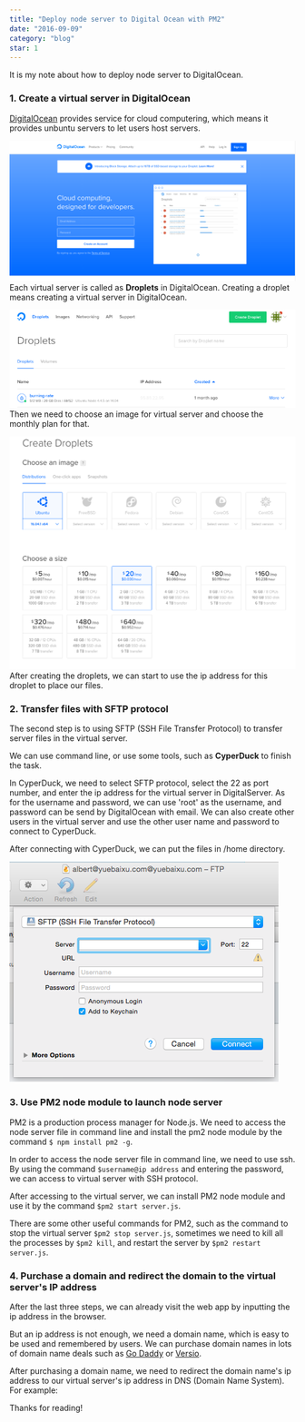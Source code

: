 ```yaml
---
title: "Deploy node server to Digital Ocean with PM2"
date: "2016-09-09"
category: "blog"
star: 1
---
```


It is my note about how to deploy node server to DigitalOcean.

### 1. Create a virtual server in DigitalOcean

[DigitalOcean](https://www.digitalocean.com/) provides service for cloud computering, which means it provides unbuntu servers to let users host servers.

![](images/deploy/1.png)
Each virtual server is called as **Droplets** in DigitalOcean. Creating a droplet means creating a virtual server in DigitalOcean.

![](images/deploy/2.png)
Then we need to choose an image for virtual server and choose the monthly plan for that.

![](images/deploy/3.png)
After creating the droplets, we can start to use the ip address for this droplet to place our files.

### 2. Transfer files with SFTP protocol

The second step is to using SFTP (SSH File Transfer Protocol) to transfer server files in the virtual server.

We can use command line, or use some tools, such as **CyperDuck** to finish the task.

In CyperDuck, we need to select SFTP protocol, select the 22 as port number, and enter the ip address for the virtual server in DigitalServer. As for the username and password, we can use 'root' as the username, and password can be send by DigitalOcean with email. We can also create other users in the virtual server and use the other user name and password to connect to CyperDuck.

After connecting with CyperDuck, we can put the files in /home directory.

![](images/deploy/4.png)

### 3. Use PM2 node module to launch node server

PM2 is a production process manager for Node.js. We need to access the node server file in command line and install the pm2 node module by the command `$ npm install pm2 -g`.

In order to access the node server file in command line, we need to use ssh. By using the command `$username@ip address` and entering the password, we can access to virtual server with SSH protocol.

After accessing to the virtual server, we can install PM2 node module and use it by the command `$pm2 start server.js`.

There are some other useful commands for PM2, such as the command to stop the virtual server `$pm2 stop server.js`, sometimes we need to kill all the processes by `$pm2 kill`, and restart the server by `$pm2 restart server.js`.

### 4. Purchase a domain and redirect the domain to the virtual server's IP address

After the last three steps, we can already visit the web app by inputting the ip address in the browser.

But an ip address is not enough, we need a domain name, which is easy to be used and remembered by users. We can purchase domain names in lots of domain name deals such as [Go Daddy](https://godaddy.com/) or [Versio](https://www.versio.nl/).

After purchasing a domain name, we need to redirect the domain name's ip address to our virtual server's ip address in DNS (Domain Name System). For example:

Thanks for reading!
